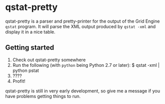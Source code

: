 # qstat-pretty

qstat-pretty is a parser and pretty-printer for the output of the Grid Engine `qstat` program. It will parse the XML output produced by `qstat -xml` and display it in a nice table.

## Getting started

  1. Check out qstat-pretty somewhere
  2. Run the following (with `python` being Python 2.7 or later):
      $ qstat -xml | python pstat
  3. ????
  4. Profit!

qstat-pretty is still in very early development, so give me a message if you have problems getting things to run.
